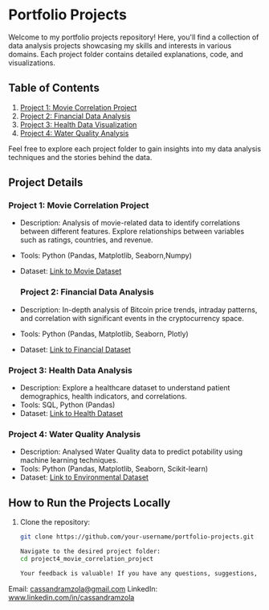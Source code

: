# Portfolio Projects

Welcome to my portfolio projects repository! Here, you'll find a collection of data analysis projects showcasing my skills and interests in various domains. Each project folder contains detailed explanations, code, and visualizations.

## Table of Contents

1. [Project 1: Movie Correlation Project](https://github.com/CassandraMzola/PortfolioProjects/blob/main/MovieCorrelationProject.ipynb)
2. [Project 2: Financial Data Analysis](https://github.com/CassandraMzola/PortfolioProjects/blob/main/FinancialAnalysisProject.ipynb)
3. [Project 3: Health Data Visualization](https://github.com/CassandraMzola/PortfolioProjects/blob/main/HealthCareAnalysis.ipynb)
4. [Project 4: Water Quality Analysis ](https://github.com/CassandraMzola/PortfolioProjects/blob/main/waterqualityanalysis.py)
   

Feel free to explore each project folder to gain insights into my data analysis techniques and the stories behind the data.

## Project Details

### Project 1: Movie Correlation Project
- Description: Analysis of movie-related data to identify correlations between different features. Explore relationships between variables such as ratings, countries, and revenue.
- Tools: Python (Pandas, Matplotlib, Seaborn,Numpy)
- Dataset: [Link to Movie Dataset](https://www.kaggle.com/danielgrijalvas/movies)

  ### Project 2: Financial Data Analysis
- Description: In-depth analysis of Bitcoin price trends, intraday patterns, and correlation with significant events in the cryptocurrency space.
- Tools: Python (Pandas, Matplotlib, Seaborn, Plotly)
- Dataset: [Link to Financial Dataset](https://www.kaggle.com/datasets/jkraak/bitcoin-price-dataset)

### Project 3: Health Data Analysis
- Description: Explore a healthcare dataset to understand patient demographics, health indicators, and correlations.
- Tools: SQL, Python (Pandas)
- Dataset: [Link to Health Dataset](https://www.kaggle.com/datasets/prasad22/healthcare-dataset?rvi=1)

### Project 4: Water Quality Analysis
- Description: Analysed Water Quality data to predict potability using machine learning techniques.
- Tools: Python (Pandas, Matplotlib, Seaborn, Scikit-learn)
- Dataset: [Link to Environmental Dataset](https://www.kaggle.com/datasets/adityakadiwal/water-potability/data)

### 

## How to Run the Projects Locally

1. Clone the repository:
   ```bash
   git clone https://github.com/your-username/portfolio-projects.git

   Navigate to the desired project folder:
   cd project4_movie_correlation_project

   Your feedback is valuable! If you have any questions, suggestions, or would like to connect, feel free to reach out:

Email: cassandramzola@gmail.com
LinkedIn: www.linkedin.com/in/cassandramzola

